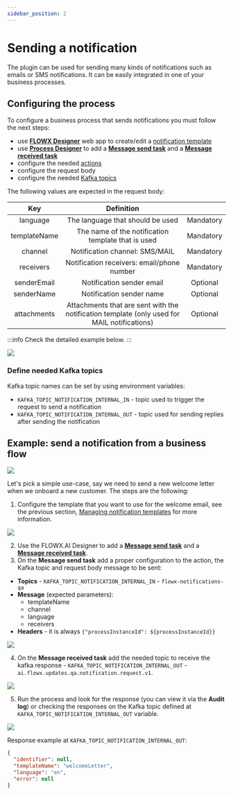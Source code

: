 ```yaml
---
sidebar_position: 2
---
```


# Sending a notification

The plugin can be used for sending many kinds of notifications such as emails or SMS notifications. It can be easily integrated in one of your business processes.

## **Configuring the process**

To configure a business process that sends notifications you must follow the next steps:

* use [**FLOWX Designer**](../../../../../terms/flowx-ai-designer) web app to create/edit a [notification template](./managing-notification-templates.md)
* use [**Process Designer**](../../../../../terms/flowx-process-designer) to add a [**Message send task**](../../../../../building-blocks/node/message-send-received-task-node.md#message-send-task) and a [**Message received task**](../../../)
* configure the needed [actions](../../../../../building-blocks/actions/actions.md)
* configure the request body
* configure the needed [Kafka topics](../../../plugins-setup-guide/notifications-plugin-setup/notifications-plugin-setup.md)

The following values are expected in the request body:

|     Key      |                                         Definition                                          |           |
| :----------: | :-----------------------------------------------------------------------------------------: | :-------: |
|   language   |                              The language that should be used                               | Mandatory |
| templateName |                     The name of the notification template that is used                      | Mandatory |
|   channel    |                               Notification channel: SMS/MAIL                                | Mandatory |
|  receivers   |                         Notification receivers: email/phone number                          | Mandatory |
| senderEmail  |                                  Notification sender email                                  | Optional  |
|  senderName  |                                  Notification sender name                                   | Optional  |
| attachments  | Attachments that are sent with the notification template (only used for MAIL notifications) | Optional  |

:::info
Check the detailed example below.
:::

![](https://s3.eu-west-1.amazonaws.com/docx.flowx.ai/platform-deep-dive/notification_archi_send.png)

### Define needed Kafka topics

Kafka topic names can be set by using environment variables:

* `KAFKA_TOPIC_NOTIFICATION_INTERNAL_IN` - topic used to trigger the request to send a notification
* `KAFKA_TOPIC_NOTIFICATION_INTERNAL_OUT` - topic used for sending replies after sending the notification


## Example: send a notification from a business flow

![](https://s3.eu-west-1.amazonaws.com/docx.flowx.ai/platform-deep-dive/send_a_notification_proc.png)

Let's pick a simple use-case, say we need to send a new welcome letter when we onboard a new customer. The steps are the following:

1. Configure the template that you want to use for the welcome email, see the previous section, [Managing notification templates](managing-notification-templates.md) for more information.

![](https://s3.eu-west-1.amazonaws.com/docx.flowx.ai/platform-deep-dive/send_a_notif_from_business_flow.gif)

2. Use the FLOWX.AI Designer to add a [**Message send task**](../../../../../building-blocks/node/message-send-received-task-node.md#message-send-task) and a [**Message received task**](../../../).
3. On the **Message send task** add a proper configuration to the action, the Kafka topic and request body message to be sent:

* **Topics** - `KAFKA_TOPIC_NOTIFICATION_INTERNAL_IN` - `flowx-notifications-qa`
* **Message** (expected parameters):
    * templateName
    * channel
    * language
    * receivers
* **Headers** - it is always `{"processInstanceId": ${processInstanceId}}`

![](https://s3.eu-west-1.amazonaws.com/docx.flowx.ai/platform-deep-dive/notif_params_send.png)

4. On the **Message received task** add the needed topic to receive the kafka response - `KAFKA_TOPIC_NOTIFICATION_INTERNAL_OUT` - `ai.flowx.updates.qa.notification.request.v1`.

![](https://s3.eu-west-1.amazonaws.com/docx.flowx.ai/platform-deep-dive/generate_notif_receive.png)

5. Run the process and look for the response (you can view it via the **Audit log**) or checking the responses on the Kafka topic defined at `KAFKA_TOPIC_NOTIFICATION_INTERNAL_OUT` variable.

![](https://s3.eu-west-1.amazonaws.com/docx.flowx.ai/platform-deep-dive/notif_send_resp.png)


Response example at `KAFKA_TOPIC_NOTIFICATION_INTERNAL_OUT`:

```json
{
  "identifier": null,
  "templateName": "welcomeLetter",
  "language": "en",
  "error": null
}
```
